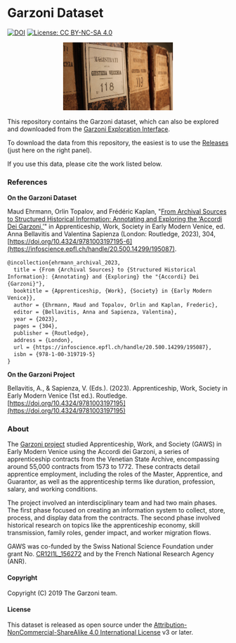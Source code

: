 # Garzoni Dataset

[![DOI](https://zenodo.org/badge/DOI/10.5281/zenodo.2636551.svg)](https://doi.org/10.5281/zenodo.2636551) [![License: CC BY-NC-SA 4.0](https://img.shields.io/badge/License-CC_BY--NC--SA_4.0-lightgrey.svg)](https://creativecommons.org/licenses/by-nc-sa/4.0/)



<p align="center">
  <img src="https://github.com/garzoni/garzoni-datasets/blob/master/img/registri_maud_10-12-2015.png?raw=true" width="250" alt="Garzoni Registers at ASV, Venice"/>
</p>

This repository contains the Garzoni dataset, which can also be explored and downloaded from the [Garzoni Exploration Interface](https://garzoni.org).

To download the data from this repository, the easiest is to use the [Releases](https://github.com/garzoni/garzoni-datasets/releases/tag/v1.1) (just here on the right panel).

If you use this data, please cite the work listed below.

### References

**On the Garzoni Dataset**

Maud Ehrmann, Orlin Topalov, and Frédéric Kaplan, "[From Archival Sources to Structured Historical Information: Annotating and Exploring the ‘Accordi Dei Garzoni,’](https://infoscience.epfl.ch/handle/20.500.14299/195087)" in Apprenticeship, Work, Society in Early Modern Venice, ed. Anna Bellavitis and Valentina Sapienza (London: Routledge, 2023), 304, [https://doi.org/10.4324/9781003197195-6](https://infoscience.epfl.ch/handle/20.500.14299/195087). 

```
@incollection{ehrmann_archival_2023,
  title = {From {Archival Sources} to {Structured Historical Information}: {Annotating} and {Exploring} the "{Accordi} Dei {Garzoni}"},
  booktitle = {Apprenticeship, {Work}, {Society} in {Early Modern Venice}},
  author = {Ehrmann, Maud and Topalov, Orlin and Kaplan, Frederic},
  editor = {Bellavitis, Anna and Sapienza, Valentina},
  year = {2023},
  pages = {304},
  publisher = {Routledge},
  address = {London},
  url = {https://infoscience.epfl.ch/handle/20.500.14299/195087},
  isbn = {978-1-00-319719-5}
}
```

**On the Garzoni Project**

Bellavitis, A., & Sapienza, V. (Eds.). (2023). Apprenticeship, Work, Society in Early Modern Venice (1st ed.). Routledge. [https://doi.org/10.4324/9781003197195](https://doi.org/10.4324/9781003197195)

### About
The [Garzoni project](https://garzoni.org) studied Apprenticeship, Work, and Society (GAWS) in Early Modern Venice using the Accordi dei Garzoni, a series of apprenticeship contracts from the Venetian State Archive, encompassing around 55,000 contracts from 1573 to 1772. These contracts detail apprentice employment, including the roles of the Master, Apprentice, and Guarantor, as well as the apprenticeship terms like duration, profession, salary, and working conditions.

The project involved an interdisciplinary team and had two main phases. The first phase focused on creating an information system to collect, store, process, and display data from the contracts. The second phase involved historical research on topics like the apprenticeship economy, skill transmission, family roles, gender impact, and worker migration flows.

GAWS was co-funded by the Swiss National Science Foundation under grant
No. [CR12I1L_156272](https://data.snf.ch/grants/grant/156272) and by the French National Research Agency (ANR).

#### Copyright

Copyright (C) 2019 The Garzoni team.

#### License

This dataset is released as open source under
the [Attribution-NonCommercial-ShareAlike 4.0 International License](https://creativecommons.org/licenses/by-nc-sa/4.0/)
v3 or later.


